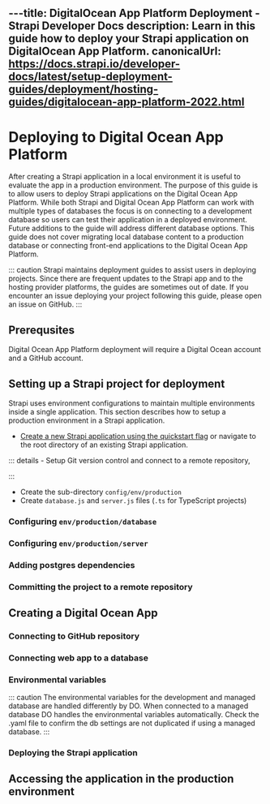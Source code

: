 
---title: DigitalOcean App Platform Deployment - Strapi Developer Docs
description: Learn in this guide how to deploy your Strapi application on DigitalOcean App Platform.
canonicalUrl: https://docs.strapi.io/developer-docs/latest/setup-deployment-guides/deployment/hosting-guides/digitalocean-app-platform-2022.html
---

# Deploying to Digital Ocean App Platform

After creating a Strapi application in a local environment it is useful to evaluate the app in a production environment. The purpose of this guide is to allow users to deploy Strapi applications on the Digital Ocean App Platform. While both Strapi and Digital Ocean App Platform can work with multiple types of databases the focus is on connecting to a development database so users can test their application in a deployed environment. Future additions to the guide will address different database options. This guide does not cover migrating local database content to a production database or connecting front-end applications to the Digital Ocean App Platform.

::: caution
Strapi maintains deployment guides to assist users in deploying projects. Since there are frequent updates to the Strapi app and to the hosting provider platforms, the guides are sometimes out of date. If you encounter an issue deploying your project following this guide, please open an issue on GitHub.
:::

## Prerequsites 

Digital Ocean App Platform deployment will require a Digital Ocean account and a GitHub account. 

## Setting up a Strapi project for deployment

<!-- proposal is to move this content to the main deployment page once all of the guides are modified for consistency-->
Strapi uses environment configurations <!--link--> to maintain multiple environments inside a single application. This section describes how to setup a production environment in a Strapi application.

<!--steps should be numbered-->

- [Create a new Strapi application using the quickstart flag](link) or navigate to the root directory of an existing Strapi application. <!-- insert create strapi app stuff here-->

::: details - Setup Git version control and connect to a remote repository,

:::

- Create the sub-directory `config/env/production`
- Create `database.js` and `server.js` files (`.ts` for TypeScript projects)

### Configuring `env/production/database`
<!-- ts and js code examples-->

### Configuring `env/production/server`
<!-- ts and js code examples-->


### Adding postgres dependencies
<!-- yarn and npm commands-->


### Committing the project to a remote repository 

## Creating a Digital Ocean App 

<!-- intro to the nomenclature for DO AP-->

### Connecting to GitHub repository 

### Connecting web app to a database 

### Environmental variables 

::: caution
The environmental variables for the development and managed database are handled differently by DO. When connected to a managed database DO handles the environmental variables automatically. Check the .yaml file to confirm the db settings are not duplicated if using a managed database.
:::

### Deploying the Strapi application


## Accessing the application in the production environment

